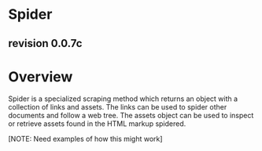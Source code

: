 Spider
======
revision 0.0.7c
---------------

# Overview

Spider is a specialized scraping method which returns an object with a collection of links and assets. The links can be used
to spider other documents and follow a web tree.  The assets object can be used to inspect or retrieve assets found in the HTML 
markup spidered.

[NOTE: Need examples of how this might work]